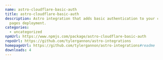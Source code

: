 ```yaml
---
name: astro-cloudflare-basic-auth
title: astro-cloudflare-basic-auth
description: Astro integration that adds basic authentication to your cloudflare
  pages deployment.
categories:
  - uncategorized
npmUrl: https://www.npmjs.com/package/astro-cloudflare-basic-auth
repoUrl: https://github.com/tylergannon/astro-integrations
homepageUrl: https://github.com/tylergannon/astro-integrations#readme
downloads: 4
---
```

